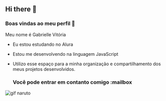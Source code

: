 ## Hi there 👋
  ### Boas vindas ao meu perfil 💙
Meu nome é Gabrielle Vitória

- Eu estou estudando no Alura
- Estou me desenvolvendo na linguagem JavaScript
- Utilizo esse espaço para a minha organização e compartilhamento dos meus projetos desenvolvidos.

  
  ### Você pode entrar em contanto comigo :mailbox

  
![gif naruto](https://media.tenor.com/mCiM7CmGGI4AAAAM/naruto.gif)
